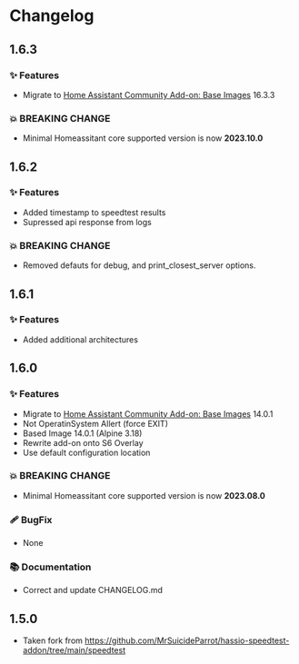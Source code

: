 # Changelog

## 1.6.3
### ✨ Features
- Migrate to [Home Assistant Community Add-on: Base Images](https://github.com/hassio-addons/addon-base) 16.3.3

### 💥 BREAKING CHANGE
- Minimal Homeassitant core supported version is now **2023.10.0**

## 1.6.2
###  ✨ Features
- Added timestamp to speedtest results
- Supressed api response from logs

### 💥 BREAKING CHANGE
- Removed defauts for debug, and print_closest_server options.

## 1.6.1
###  ✨ Features
- Added additional architectures

## 1.6.0
### ✨ Features
- Migrate to [Home Assistant Community Add-on: Base Images](https://github.com/hassio-addons/addon-base) 14.0.1
- Not OperatinSystem Allert (force EXIT)
- Based Image 14.0.1 (Alpine 3.18)
- Rewrite add-on onto S6 Overlay
- Use default configuration location

### 💥 BREAKING CHANGE
- Minimal Homeassitant core supported version is now **2023.08.0**

### 🩹 BugFix

- None

### 📚 Documentation

- Correct and update CHANGELOG.md

## 1.5.0

- Taken fork from https://github.com/MrSuicideParrot/hassio-speedtest-addon/tree/main/speedtest

[docs]: https://github.com/MrSuicideParrot/hassio-speedtest-addon/blob/main/speedtest/DOCS.md
